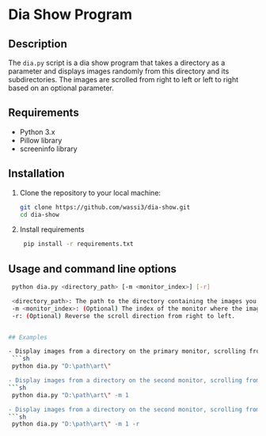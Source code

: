 # Dia Show Program

## Description

The `dia.py` script is a dia show program that takes a directory as a parameter and displays images randomly from this directory and its subdirectories. The images are scrolled from right to left or left to right based on an optional parameter.

## Requirements

- Python 3.x
- Pillow library
- screeninfo library

## Installation

1. Clone the repository to your local machine:
   ```sh
   git clone https://github.com/wassi3/dia-show.git
   cd dia-show

2. Install requirements
   ```sh
    pip install -r requirements.txt

## Usage and command line options
   ```sh
    python dia.py <directory_path> [-m <monitor_index>] [-r]

    <directory_path>: The path to the directory containing the images you want to display.
    -m <monitor_index>: (Optional) The index of the monitor where the images will be displayed. Default is the primary monitor.
    -r: (Optional) Reverse the scroll direction from right to left.


## Examples

- Display images from a directory on the primary monitor, scrolling from left to right:
    ```sh
    python dia.py "D:\path\art\"

- Display images from a directory on the second monitor, scrolling from left to right:
   ```sh   
    python dia.py "D:\path\art\" -m 1

- Display images from a directory on the second monitor, scrolling from right to left:
   ```sh
    python dia.py "D:\path\art\" -m 1 -r
